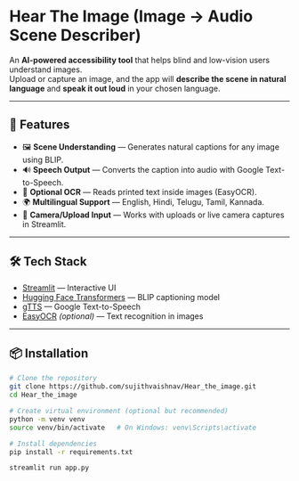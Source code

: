 # Hear The Image (Image → Audio Scene Describer)  

An **AI-powered accessibility tool** that helps blind and low-vision users understand images.  
Upload or capture an image, and the app will **describe the scene in natural language** and **speak it out loud** in your chosen language.  

---

## 🚀 Features  
- 🖼️ **Scene Understanding** — Generates natural captions for any image using BLIP.  
- 🔊 **Speech Output** — Converts the caption into audio with Google Text-to-Speech.  
- 📝 **Optional OCR** — Reads printed text inside images (EasyOCR).  
- 🌍 **Multilingual Support** — English, Hindi, Telugu, Tamil, Kannada.  
- 📸 **Camera/Upload Input** — Works with uploads or live camera captures in Streamlit.  

---

## 🛠️ Tech Stack  
- [Streamlit](https://streamlit.io) — Interactive UI  
- [Hugging Face Transformers](https://huggingface.co/docs/transformers/index) — BLIP captioning model  
- [gTTS](https://pypi.org/project/gTTS/) — Google Text-to-Speech  
- [EasyOCR](https://github.com/JaidedAI/EasyOCR) *(optional)* — Text recognition in images  

---

## 📦 Installation  

```bash
# Clone the repository
git clone https://github.com/sujithvaishnav/Hear_the_image.git
cd Hear_the_image

# Create virtual environment (optional but recommended)
python -m venv venv
source venv/bin/activate   # On Windows: venv\Scripts\activate

# Install dependencies
pip install -r requirements.txt

streamlit run app.py
